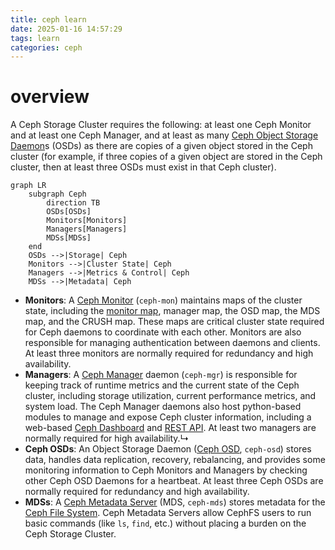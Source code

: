 ```yaml
---
title: ceph learn
date: 2025-01-16 14:57:29
tags: learn
categories: ceph
---
```


# overview

A Ceph Storage Cluster requires the following: at least one Ceph Monitor and at least one Ceph Manager, and at least as many [Ceph Object Storage Daemon](https://docs.ceph.com/en/reef/glossary/#term-Ceph-OSD)s (OSDs) as there are copies of a given object stored in the Ceph cluster (for example, if three copies of a given object are stored in the Ceph cluster, then at least three OSDs must exist in that Ceph cluster).

```mermaid
graph LR
    subgraph Ceph
        direction TB
        OSDs[OSDs]
        Monitors[Monitors]
        Managers[Managers]
        MDSs[MDSs]
    end
    OSDs -->|Storage| Ceph
    Monitors -->|Cluster State| Ceph
    Managers -->|Metrics & Control| Ceph
    MDSs -->|Metadata| Ceph
```

- **Monitors**: A [Ceph Monitor](https://docs.ceph.com/en/reef/glossary/#term-Ceph-Monitor) (`ceph-mon`) maintains maps of the cluster state, including the [monitor map](https://docs.ceph.com/en/reef/rados/operations/monitoring/#display-mon-map), manager map, the OSD map, the MDS map, and the CRUSH map. These maps are critical cluster state required for Ceph daemons to coordinate with each other. Monitors are also responsible for managing authentication between daemons and clients. At least three monitors are normally required for redundancy and high availability.
- **Managers**: A [Ceph Manager](https://docs.ceph.com/en/reef/glossary/#term-Ceph-Manager) daemon (`ceph-mgr`) is responsible for keeping track of runtime metrics and the current state of the Ceph cluster, including storage utilization, current performance metrics, and system load. The Ceph Manager daemons also host python-based modules to manage and expose Ceph cluster information, including a web-based [Ceph Dashboard](https://docs.ceph.com/en/reef/mgr/dashboard/#mgr-dashboard) and [REST API](https://docs.ceph.com/en/mgr/restful). At least two managers are normally required for high availability.↳
- **Ceph OSDs**: An Object Storage Daemon ([Ceph OSD](https://docs.ceph.com/en/reef/glossary/#term-Ceph-OSD), `ceph-osd`) stores data, handles data replication, recovery, rebalancing, and provides some monitoring information to Ceph Monitors and Managers by checking other Ceph OSD Daemons for a heartbeat. At least three Ceph OSDs are normally required for redundancy and high availability.
- **MDSs**: A [Ceph Metadata Server](https://docs.ceph.com/en/reef/glossary/#term-Ceph-Metadata-Server) (MDS, `ceph-mds`) stores metadata for the [Ceph File System](https://docs.ceph.com/en/reef/glossary/#term-Ceph-File-System). Ceph Metadata Servers allow CephFS users to run basic commands (like `ls`, `find`, etc.) without placing a burden on the Ceph Storage Cluster.

